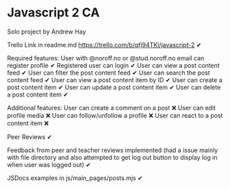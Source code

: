 # Javascript 2 CA

Solo project by Andrew Hay

Trello Link in readme.md https://trello.com/b/qfj94TKl/javascript-2 ✔

Required features:
User with @noroff.no or @stud.noroff.no email can register profile ✔
Registered user can login ✔
User can view a post content feed ✔
User can filter the post content feed ✔
User can search the post content feed ✔
User can view a post content item by ID ✔
User can create a post content item ✔
User can update a post content item ✔
User can delete a post content item ✔

Additional features:
User can create a comment on a post ❌
User can edit profile media ❌
User can follow/unfollow a profile ❌
User can react to a post content item ❌

Peer Reviews ✔

Feedback from peer and teacher reviews implemented (had a issue mainly with file directory and also attempted to get log out button to display log in when user was logged out) ✔

JSDocs examples in js/main_pages/posts.mjs ✔
